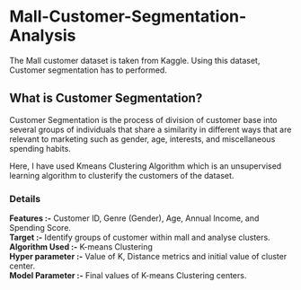 # Mall-Customer-Segmentation-Analysis
The Mall customer dataset is taken from Kaggle. Using this dataset, Customer segmentation has to performed.

## What is Customer Segmentation?
Customer Segmentation is the process of division of customer base into several groups of individuals that share a similarity in different ways that are relevant to marketing such as gender, age, interests, and miscellaneous spending habits.

Here, I have used Kmeans Clustering Algorithm which is an unsupervised learning algorithm to clusterify the customers of the dataset.

### Details
**Features :-**   Customer ID, Genre (Gender), Age, Annual Income, and Spending Score.  
**Target :-**  Identify groups of customer within mall and analyse clusters.  
**Algorithm Used :-**  K-means Clustering  
**Hyper parameter :-**  Value of K, Distance metrics and initial value of cluster center.  
**Model Parameter :-**  Final values of K-means Clustering centers.  
